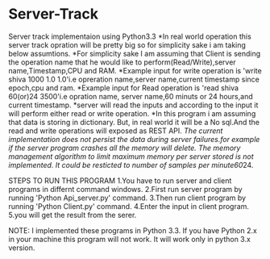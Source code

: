 # Server-Track
Server track implementaion using Python3.3
*In real world operation this server track opration will be pretty big so for simplicity sake i am taking below assumtions.
*For simplicity sake I am assuming that Client is sending the operation name that he would like to perform(Read/Write),server name,Timestamp,CPU and RAM.
*Example input for write operation is 'write shiva 1000 1.0 1.0'i.e opreration name,server name,current timestamp since epoch,cpu and ram.
*Example input for Read operation is 'read shiva 60(or)24 3500'i.e opration name, server name,60 minuts or 24 hours,and current timestamp.
*server will read the inputs and according to the input it will perform either read or write operation.
*In this program i am assuming that data is storing in dictionary. But, in real world it will be a No sql.And the read and write operations will exposed as REST API.
*The current implementation does not persist the data during server failures.for example if the server program crashes all the memory will delete.
*The memory management algorithm to limit maximum memory per server stored is not implemented. It could be resticted to number of samples per minute*60*24.

STEPS TO RUN THIS PROGRAM
1.You have to run server and client programs in differnt command windows.
2.First run server program by running 'Python Api_server.py' command.
3.Then run client program by running 'Python Client.py' command.
4.Enter the input in client program.
5.you will get the result from the serer.


NOTE: I implemented these programs in Python 3.3. If you have Python 2.x in your machine this program will not work. It will work only in python 3.x version.

